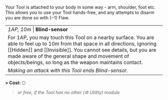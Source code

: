 Your Tool is attached to your body in some way - arm, shoulder, foot etc. This allows you to use your Tool hands-free, and any attempts to disarm you are done so with (‒1) Flaw.

|                                                                                                                                                                                                                                                                                                             |
| ----------------------------------------------------------------------------------------------------------------------------------------------------------------------------------------------------------------------------------------------------------------------------------------------------------- |
| *1AP, 10m* \| **Blind-sensor**                                                                                                                                                                                                                                                                              |
| For 1AP, you may touch this Tool on a nearby surface. You are able to feel up to 10m from that space in all directions, ignoring [[Hidden]] and [[Invisible]]. You cannot see details, but you are made aware of the general shape and movement of objects/beings, so long as the weapon maintains contact. |
| *Making an attack with this Tool ends Blind-sensor.*                                                                                                                                                                                                                                                        |


**\> Cost:** ⬡
> *or free, if the Tool has no other (⚙ Utility) module*
